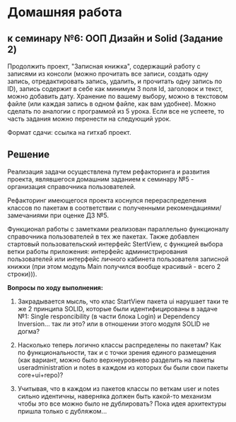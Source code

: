# Домашняя работа

## к семинару №6: ООП Дизайн и Solid (Задание 2)

Продолжить проект, "Записная книжка", содержащий работу с записями из консоли (можно прочитать все записи, создать одну запись, отредактировать запись, удалить, и прочитать одну запись по ID), запись содержит в себе как минимум 3 поля Id, заголовок и текст, можно добавить дату. Хранение по вашему выбору, можно в текстовом файле (или каждая запись в одном файле, как вам удобнее). Можно сделать по аналогии с программой из 5 урока. Если все не успеете, то часть задания можно перенести на следующий урок.

Формат сдачи: ссылка на гитхаб проект.

## Решение

Реализация задачи осуществлена путем рефакторинга и развития проекта, являвшегося домашним заданием к семинару №5 - организация справочника пользователей.

Рефакторинг имеющегося проекта коснулся перераспределения классов по пакетам в соответствии с полученными рекомендациями/замечаниями при оценке ДЗ №5.

Функционал работы с заметками реализован параллельно функционалу справочника пользователей в тех же пакетах. Также добавлен стартовый пользовательский интерфейс StertView, с функцией выбора ветки работы приложения: интерфейс администрирования пользователей или интерфейс личного кабинета пользователя записной книжки (при этом модуль Main получился вообще красивый - всего 2 строки))).

**Вопросы по ходу выполнения:**

1. Закрадывается мысль, что клас StartView пакета ui нарушает таки те же 2 принципа SOLID, которые были идентифицированы в задаче №1: Single responcibility (в части блока Login) и Dependency Inversion... так ли это? или в отношении этого модуля SOLID не догма?

2. Насколько теперь логично классы распределены по пакетам? Как по функциональности, так и с точки зрения единого размещения (как вариант, можно было верхнеуровнево разделить на пакеты useradministration и notes в каждом из которых бы были свои пакеты core+ui+repo)?

3. Учитывая, что в каждом из пакетов классы по веткам user и notes сильно идентичны, наверняка должен быть какой-то механизм чтобы это все можно было не дублировать? Пока идея архитектуры пришла только с дубляжом...


